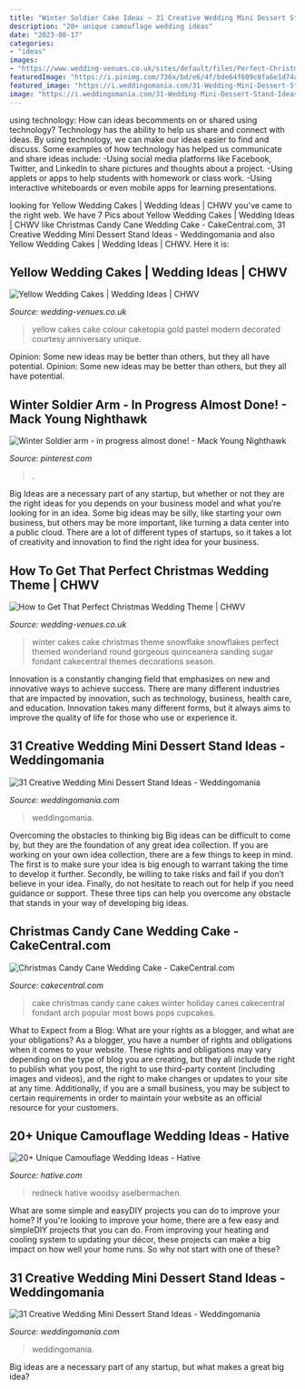 ```yaml
---
title: "Winter Soldier Cake Ideas ~ 31 Creative Wedding Mini Dessert Stand Ideas"
description: "20+ unique camouflage wedding ideas"
date: "2023-08-17"
categories:
- "ideas"
images:
- "https://www.wedding-venues.co.uk/sites/default/files/Perfect-Christmas-Wedding-Theme-cakecentral.jpg"
featuredImage: "https://i.pinimg.com/736x/bd/e6/4f/bde64f609c8fa6e1d74a02b27600be05.jpg"
featured_image: "https://i.weddingomania.com/31-Wedding-Mini-Dessert-Stand-Ideas12.jpg"
image: "https://i.weddingomania.com/31-Wedding-Mini-Dessert-Stand-Ideas7.jpg"
---
```



using technology: How can ideas becomments on or shared using technology?
Technology has the ability to help us share and connect with ideas. By using technology, we can make our ideas easier to find and discuss. Some examples of how technology has helped us communicate and share ideas include: 
-Using social media platforms like Facebook, Twitter, and LinkedIn to share pictures and thoughts about a project. 
-Using applets or apps to help students with homework or class work. 
-Using interactive whiteboards or even mobile apps for learning presentations.

	

		
looking for Yellow Wedding Cakes | Wedding Ideas | CHWV you've came to the right web. We have 7 Pics about Yellow Wedding Cakes | Wedding Ideas | CHWV like Christmas Candy Cane Wedding Cake - CakeCentral.com, 31 Creative Wedding Mini Dessert Stand Ideas - Weddingomania and also Yellow Wedding Cakes | Wedding Ideas | CHWV. Here it is:
		
    
## Yellow Wedding Cakes | Wedding Ideas | CHWV

<img loading=lazy src="https://www.wedding-venues.co.uk/sites/default/files/Yellow-Wedding-Cakes-caketopiacakes.jpg" onerror="this.onerror=null;this.src='https://tse2.mm.bing.net/th?id=OIP.42u20Uebbe10knZPtIhqCwHaLH&amp;pid=15.1';" alt="Yellow Wedding Cakes | Wedding Ideas | CHWV">

_Source: wedding-venues.co.uk_

>yellow cakes cake colour caketopia gold pastel modern decorated courtesy anniversary unique. 

	

Opinion: Some new ideas may be better than others, but they all have potential.
Opinion: Some new ideas may be better than others, but they all have potential.

    
## Winter Soldier Arm - In Progress Almost Done! - Mack Young Nighthawk

<img loading=lazy src="https://i.pinimg.com/736x/bd/e6/4f/bde64f609c8fa6e1d74a02b27600be05.jpg" onerror="this.onerror=null;this.src='https://tse2.mm.bing.net/th?id=OIP.t2dRvUQFOkTne9ICf6BE-wHaJ3&amp;pid=15.1';" alt="Winter Soldier arm - in progress almost done! - Mack Young Nighthawk">

_Source: pinterest.com_

>. 

	

Big Ideas are a necessary part of any startup, but whether or not they are the right ideas for you depends on your business model and what you’re looking for in an idea. Some big ideas may be silly, like starting your own business, but others may be more important, like turning a data center into a public cloud. There are a lot of different types of startups, so it takes a lot of creativity and innovation to find the right idea for your business.

    
## How To Get That Perfect Christmas Wedding Theme | CHWV

<img loading=lazy src="https://www.wedding-venues.co.uk/sites/default/files/Perfect-Christmas-Wedding-Theme-cakecentral.jpg" onerror="this.onerror=null;this.src='https://tse2.mm.bing.net/th?id=OIP.qSNxTZ7sfYZ4nzZmclH7vwHaNE&amp;pid=15.1';" alt="How to Get That Perfect Christmas Wedding Theme | CHWV">

_Source: wedding-venues.co.uk_

>winter cakes cake christmas theme snowflake snowflakes perfect themed wonderland round gorgeous quinceanera sanding sugar fondant cakecentral themes decorations season. 

	

Innovation is a constantly changing field that emphasizes on new and innovative ways to achieve success. There are many different industries that are impacted by innovation, such as technology, business, health care, and education. Innovation takes many different forms, but it always aims to improve the quality of life for those who use or experience it.

    
## 31 Creative Wedding Mini Dessert Stand Ideas - Weddingomania

<img loading=lazy src="https://i.weddingomania.com/31-Wedding-Mini-Dessert-Stand-Ideas12.jpg" onerror="this.onerror=null;this.src='https://tse4.mm.bing.net/th?id=OIP.SPUlYHZFIRJgflTp2sl5twAAAA&amp;pid=15.1';" alt="31 Creative Wedding Mini Dessert Stand Ideas - Weddingomania">

_Source: weddingomania.com_

>weddingomania. 

	

Overcoming the obstacles to thinking big
Big ideas can be difficult to come by, but they are the foundation of any great idea collection. If you are working on your own idea collection, there are a few things to keep in mind. The first is to make sure your idea is big enough to warrant taking the time to develop it further. Secondly, be willing to take risks and fail if you don’t believe in your idea. Finally, do not hesitate to reach out for help if you need guidance or support. These three tips can help you overcome any obstacle that stands in your way of developing big ideas.

    
## Christmas Candy Cane Wedding Cake - CakeCentral.com

<img loading=lazy src="https://cdn001.cakecentral.com/gallery/2015/03/900_835732toPU_christmas-candy-cane-wedding-cake.jpg" onerror="this.onerror=null;this.src='https://tse1.mm.bing.net/th?id=OIP.02mqbPmK4DxRUPjKVxhQPwHaJ4&amp;pid=15.1';" alt="Christmas Candy Cane Wedding Cake - CakeCentral.com">

_Source: cakecentral.com_

>cake christmas candy cane cakes winter holiday canes cakecentral fondant arch popular most bows pops cupcakes. 

	

What to Expect from a Blog: What are your rights as a blogger, and what are your obligations?
As a blogger, you have a number of rights and obligations when it comes to your website. These rights and obligations may vary depending on the type of blog you are creating, but they all include the right to publish what you post, the right to use third-party content (including images and videos), and the right to make changes or updates to your site at any time. Additionally, if you are a small business, you may be subject to certain requirements in order to maintain your website as an official resource for your customers.

    
## 20+ Unique Camouflage Wedding Ideas - Hative

<img loading=lazy src="http://hative.com/wp-content/uploads/2014/06/camouflage-wedding-ideas/3-camouflage-wedding-dress.jpg" onerror="this.onerror=null;this.src='https://tse2.mm.bing.net/th?id=OIP.hTpEcNAftSVr6QVZdrmEoQHaJ4&amp;pid=15.1';" alt="20+ Unique Camouflage Wedding Ideas - Hative">

_Source: hative.com_

>redneck hative woodsy aselbermachen. 

	

What are some simple and easyDIY projects you can do to improve your home?
If you're looking to improve your home, there are a few easy and simpleDIY projects that you can do. From improving your heating and cooling system to updating your décor, these projects can make a big impact on how well your home runs. So why not start with one of these?

    
## 31 Creative Wedding Mini Dessert Stand Ideas - Weddingomania

<img loading=lazy src="https://i.weddingomania.com/31-Wedding-Mini-Dessert-Stand-Ideas7.jpg" onerror="this.onerror=null;this.src='https://tse4.mm.bing.net/th?id=OIP.7aVYI-XHM-fUcQcTGtI92gHaJ4&amp;pid=15.1';" alt="31 Creative Wedding Mini Dessert Stand Ideas - Weddingomania">

_Source: weddingomania.com_

>weddingomania. 

	

Big ideas are a necessary part of any startup, but what makes a great big idea? 

